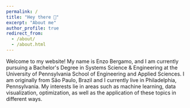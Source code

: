```yaml
---
permalink: /
title: "Hey there 🖖"
excerpt: "About me"
author_profile: true
redirect_from: 
  - /about/
  - /about.html
---
```


 Welcome to my website! My name is Enzo Bergamo, and I am currently pursuing a Bachelor's Degree in Systems Science & Engineering at the University of Pennsylvania School of Engineering and Applied Sciences. I am originally from São Paulo, Brazil and I currently live in Philadelphia, Pennsylvania. My interests lie in areas such as machine learning, data visualization, optimization, as well as the application of these topics in different ways.
